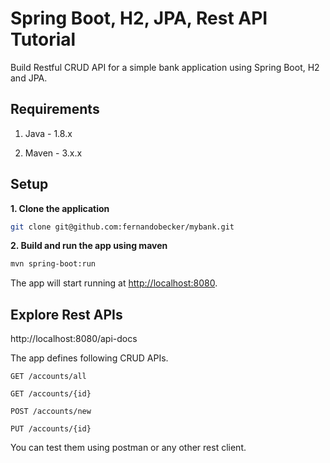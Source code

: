 # Spring Boot, H2, JPA, Rest API Tutorial

Build Restful CRUD API for a simple bank application using Spring Boot, H2 and JPA.

## Requirements

1. Java - 1.8.x

2. Maven - 3.x.x

## Setup

**1. Clone the application**

```bash
git clone git@github.com:fernandobecker/mybank.git
```

**2. Build and run the app using maven**

```bash
mvn spring-boot:run
```

The app will start running at <http://localhost:8080>.

## Explore Rest APIs

http://localhost:8080/api-docs

The app defines following CRUD APIs.

    GET /accounts/all
    
    GET /accounts/{id}
    
    POST /accounts/new
    
    PUT /accounts/{id}

You can test them using postman or any other rest client.
